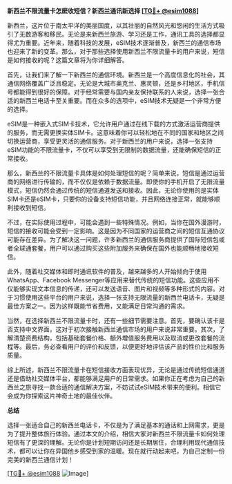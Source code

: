 **新西兰不限流量卡怎麽收短信？新西兰通讯新选择 [[TG💪+ @esim1088](https://t.me/s/esim1088)]**

新西兰，这片位于南太平洋的美丽国度，以其壮丽的自然风光和悠闲的生活方式吸引了无数游客和移民。无论是来新西兰旅游、学习还是工作，通讯工具的选择都显得尤为重要。近年来，随着科技的发展，eSIM技术逐渐普及，新西兰的通信市场也迎来了新的变革。那么，对于那些选择使用新西兰不限流量卡的用户来说，短信是如何接收的呢？这篇文章将为你详细解答。

首先，让我们来了解一下新西兰的通信环境。新西兰是一个高度信息化的社会，其通信网络覆盖广泛且稳定。无论是大城市奥克兰、惠灵顿，还是乡村地区，手机信号都能得到很好的保障。对于经常需要与国内亲友保持联系的人来说，选择一张合适的新西兰电话卡至关重要。而在众多的选项中，eSIM技术无疑是一个非常方便的选择。

eSIM是一种嵌入式SIM卡技术，它允许用户通过在线下载的方式激活运营商提供的服务，而无需更换实体SIM卡。这意味着你可以轻松地在不同的国家和地区之间切换运营商，享受更灵活的通信服务。对于新西兰的用户来说，选择一张支持eSIM功能的不限流量卡，不仅可以享受到无限制的数据流量，还能确保短信的正常接收。

那么，新西兰的不限流量卡具体是如何处理短信的呢？简单来说，短信是通过运营商的网络进行传输的，而不仅仅是依赖于数据流量。即使你的手机开启了无限流量模式，短信仍然会通过传统的短信通道发送和接收。因此，无论你使用的是实体SIM卡还是eSIM卡，只要你的设备支持短信功能，并且网络连接正常，就能够顺利接收到短信。

不过，在实际使用过程中，可能会遇到一些特殊情况。例如，当你在国外漫游时，短信的接收可能会受到一定影响。这是因为不同国家的运营商之间的短信互通协议可能存在差异。为了解决这一问题，许多新西兰的通信服务商提供了国际短信包或者全球通套餐，用户可以通过购买这些附加服务来确保在国外也能顺畅地接收短信。

此外，随着社交媒体和即时通讯软件的普及，越来越多的人开始倾向于使用WhatsApp、Facebook Messenger等应用来替代传统的短信功能。这些应用不仅能够实现文本信息的传递，还可以发送语音、图片和视频等多种形式的内容。对于习惯使用这些平台的用户来说，选择一张支持无限流量的新西兰电话卡，无疑是最佳方案之一。因为这样既能节省费用，又能满足日常沟通的需求。

当然，在选择新西兰不限流量卡时，还有一些细节需要注意。首先，要确认该卡是否支持中文界面，这对于初次接触新西兰通信市场的用户来说非常重要。其次，了解清楚资费结构，包括基础套餐价格、额外增值服务费用以及取消或更改套餐的流程等。最后，务必查看用户的评价和反馈，以便更好地评估该产品的性价比和服务质量。

综上所述，新西兰不限流量卡在短信接收方面表现优异，无论是通过传统短信通道还是借助社交媒体平台，都能够满足用户的日常需求。如果你正在考虑为自己的新西兰之旅寻找一款合适的通信解决方案，不妨试试eSIM技术带来的便利。相信它会成为你探索这片神奇土地的最佳伙伴。

**总结**

选择一张适合自己的新西兰电话卡，不仅是为了满足基本的通话和上网需求，更是为了提升整体旅行体验。通过本文的介绍，相信大家对新西兰不限流量卡如何处理短信有了更深的理解。无论你是计划短期访问还是长期居住，合理利用现代通信技术，都可以让你在异国他乡感受到家的温暖。现在就行动起来吧，为自己定制一份完美的新西兰通信计划！

[[TG💪+ @esim1088](https://t.me/s/esim1088) ![Image](https://i.postimg.cc/4NQfJmqS/Snipaste-2025-05-13-00-14-12.png)]